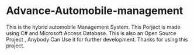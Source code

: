 # Advance-Automobile-management
This is the hybrid automobile Management System.
This Porject is made using C# and Microsoft Access Database.
This is also an Open Source Project , Anybody Can Use it for further development.
Thanks for using this project.
